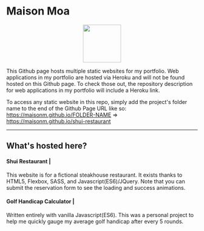 # Maison Moa

<p align="center">
  <img src="https://s18.postimg.org/guw5supt5/resume.png" width="100px">
</p>

This Github page hosts multiple static websites for my portfolio.
Web applications in my portfolio are hosted via Heroku and will not be found hosted on this Github page. To check those out, 
the repository description for web applications in my portfolio will include a Heroku link.

To access any static website in this repo, simply add the project's folder name to the end of the Github Page URL like so: https://maisonm.github.io/FOLDER-NAME => https://maisonm.github.io/shui-restaurant

---

## What's hosted here?

#### Shui Restaurant |
This website is for a fictional steakhouse restaurant. It exists thanks to HTML5, Flexbox, SASS, and Javascript(ES6)/JQuery. Note that you can submit the reservation form to see the loading and success animations. 

#### Golf Handicap Calculator |
Written entirely with vanilla Javascript(ES6). This was a personal project to help me quickly gauge my average golf handicap after every 5 rounds.

